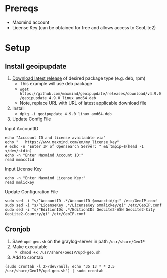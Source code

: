 # Prereqs

* Maxmind account
* License Key (can be obtained for free and allows access to GeoLite2)

# Setup

## Install geoipupdate

1. [Download latest release](https://github.com/maxmind/geoipupdate/releases) of desired package type (e.g. deb, rpm)
    * This example will use deb package
    * `wget https://github.com/maxmind/geoipupdate/releases/download/v4.9.0/geoipupdate_4.9.0_linux_amd64.deb` 
    * Note, replace URL with URL of latest applicable download file
2. Install
    * `dpkg -i geoipupdate_4.9.0_linux_amd64.deb`
3. Update Config File

Input AccountID

```
echo "Acccount ID and license availaable via"
echo "   https://www.maxmind.com/en/my_license_key"
# echo -n "Enter IP of Opensearch Server: " && tmpip=$(head -1 </dev/stdin)
echo -n "Enter Maxmind Account ID:"
read mmacctid

```

Input License Key
```
echo -n "Enter Maxmind License Key:"
read mmlickey
```

Update Configuration File
```
sudo sed -i "s/^AccountID .*/AccountID $mmacctid/gi" /etc/GeoIP.conf
sudo sed -i "s/^LicenseKey .*/LicenseKey $mmlickey/gi" /etc/GeoIP.conf
sudo sed -i "s/^EditionIDs .*/EditionIDs GeoLite2-ASN GeoLite2-City GeoLite2-Country/gi" /etc/GeoIP.conf

```

## Cronjob

1. Save `upd-geo.sh` on the graylog-server in path `/usr/share/GeoIP`
2. Make executable
    * `chmod +x /usr/share/GeoIP/upd-geo.sh`
3. Add to crontab

```
(sudo crontab -l 2>/dev/null; echo "35 13 * * 2,5 /usr/share/GeoIP/upd-geo.sh") | sudo crontab -
```
